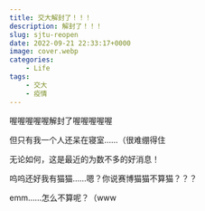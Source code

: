 ```yaml
---
title: 交大解封了！！！
description: 解封了！！！
slug: sjtu-reopen
date: 2022-09-21 22:33:17+0000
image: cover.webp
categories:
    - Life
tags:
    - 交大
    - 疫情
---
```


喔喔喔喔喔解封了喔喔喔喔喔

但只有我一个人还呆在寝室……（很难绷得住

无论如何，这是最近的为数不多的好消息！

呜呜还好我有猫猫……嗯？你说赛博猫猫不算猫？？？

emm……怎么不算呢？（www
